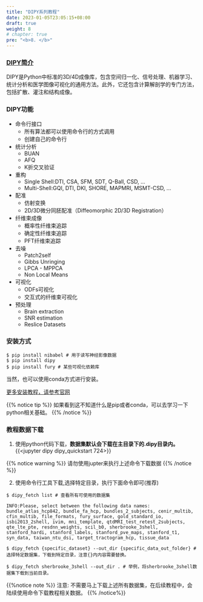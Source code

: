 ```yaml
---
title: "DIPY系列教程"
date: 2023-01-05T23:05:15+08:00
draft: true
weight: 8
# chapter: true
pre: "<b>8. </b>"
---
```


### [DIPY简介](https://dipy.org/)
DIPY是Python中标准的3D/4D成像库，包含空间归一化、信号处理、机器学习、统计分析和医学图像可视化的通用方法。此外，它还包含计算解剖学的专门方法，包括扩散、灌注和结构成像。

### DIPY功能
- 命令行接口
  - 所有算法都可以使用命令行的方式调用
  - 创建自己的命令行
- 统计分析
  - BUAN
  - AFQ
  - K折交叉验证
- 重构
  - Single Shell:DTI, CSA, SFM, SDT, Q-Ball, CSD, ...
  - Multi-Shell:GQI, DTI, DKI, SHORE, MAPMRI, MSMT-CSD, ...
- 配准
  - 仿射变换
  - 2D/3D微分同胚配准（Diffeomorphic 2D/3D Registration）
- 纤维束成像
  - 概率性纤维束追踪
  - 确定性纤维束追踪
  - PFT纤维束追踪
- 去噪
  - Patch2self
  - Gibbs Unringing
  - LPCA - MPPCA
  - Non Local Means
- 可视化
  - ODFs可视化
  - 交互式的纤维束可视化
- 预处理
  - Brain extraction
  - SNR estimation
  - Reslice Datasets

### 安装方式
```shell
$ pip install nibabel # 用于读写神经影像数据
$ pip install dipy
$ pip install fury # 某些可视化依赖库
```
当然，也可以使用conda方式进行安装。

[更多安装教程，请参考官网](https://dipy.org/documentation/1.5.0/installation/)

{{% notice tip %}}
如果看到这不知道什么是pip或者conda，可以去学习一下python相关基础。
{{% /notice %}}


### 教程数据下载
1. 使用python代码下载，**数据集默认会下载在主目录下的.dipy目录内。**
{{<jupyter dipy dipy_quickstart 724>}}

{{% notice warning %}}
请勿使用jupter来执行上述命令下载数据
{{% /notice %}}

2. 使用命令行工具下载,选择特定目录，执行下面命令即可(推荐)
  ```shell
  $ dipy_fetch list # 查看所有可使用的数据集

  INFO:Please, select between the following data names: bundle_atlas_hcp842, bundle_fa_hcp, bundles_2_subjects, cenir_multib, cfin_multib, file_formats, fury_surface, gold_standard_io, isbi2013_2shell, ivim, mni_template, qtdMRI_test_retest_2subjects, qte_lte_pte, resdnn_weights, scil_b0, sherbrooke_3shell, stanford_hardi, stanford_labels, stanford_pve_maps, stanford_t1, syn_data, taiwan_ntu_dsi, target_tractogram_hcp, tissue_data

  $ dipy_fetch {specific_dataset} --out_dir {specific_data_out_folder} # 选择特定数据集，下载到特定目录，注意{}内内容需要替换。

  $ dipy_fetch sherbrooke_3shell --out_dir . # 举例，将sherbrooke_3shell数据集下载到当前目录。

  ```

  {{%notice note %}}
  注意: 不需要马上下载上述所有数据集，在后续教程中，会陆续使用命令下载教程相关数据。
  {{% /notice%}}
